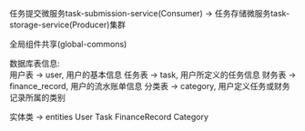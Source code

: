 任务提交微服务task-submission-service(Consumer) -> 任务存储微服务task-storage-service(Producer)集群

全局组件共享(global-commons)

数据库表信息:  
    用户表 -> user, 用户的基本信息 
    任务表 -> task, 用户所定义的任务信息
    财务表 -> finance_record, 用户的流水账单信息
    分类表 -> category, 用户定义任务或财务记录所属的类别

实体类 -> entities
    User
    Task
    FinanceRecord
    Category